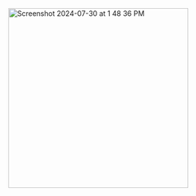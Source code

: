 <img width="361" alt="Screenshot 2024-07-30 at 1 48 36 PM" src="https://github.com/user-attachments/assets/7a203e72-a28b-4e0d-8308-abd199776fcf">
